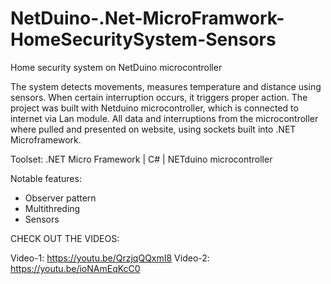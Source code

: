 # NetDuino-.Net-MicroFramwork-HomeSecuritySystem-Sensors
Home security system on NetDuino microcontroller 


The system detects movements, measures temperature and distance using sensors. When certain interruption occurs, it triggers proper action. The project was built with Netduino microcontroller, which is connected to internet via Lan module. All data and interruptions from the microcontroller where pulled and presented on website, using sockets built into .NET Microframework.

Toolset:
.NET Micro Framework | C# | NETduino microcontroller

Notable features:
- Observer pattern
- Multithreding
- Sensors

CHECK OUT THE VIDEOS:

Video-1: https://youtu.be/QrzjqQQxmI8
Video-2: https://youtu.be/ioNAmEqKcC0
